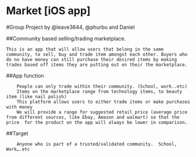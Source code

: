 Market [iOS app]
======

 #Group Project by @leave3644, @phurbu and Daniel 

 ##Community based selling/trading marketplace.
    
    This is an app that will allow users that belong in the same community, to sell, buy and trade item amongst each other. Buyers who do no have money can still purchase their desired items by making trades based off items they are putting out on their the marketplace.
 
 ##App function
		
		People can only trade within their community. (School, work..etc) 
		Items on the marketplace range from technology items, to beauty item (like nail polish)
		This platform allows users to either trade items or make purchases with money
		We will provide a range for suggested retail price (average price from different sources, like Ebay, Amazon and walmart) so that the price  for the product on the app will always be lower in comparison. 

 ##Target
		
		Anyone who is part of a trusted/validated community.  School, Work….etc 
